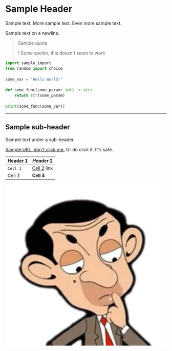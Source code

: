 # Sample Header

Sample text. More sample text. Even more sample text.

Sample text on a newline.

> Sample quote

> ! Some spoiler, this doesn't seem to work

```python
import sample_import
from random import choice

some_var = "Hello World!"

def some_func(some_param: int) -> str:
    return str(some_param)

print(some_func(some_var))
```

---
## Sample sub-header

Sample text under a sub-header.

[Sample URL, don't click me.](www.fars.io/) Or do click it. It's safe.


| Header 1 | *Header* 2 |
| -------- | -------- |
| `Cell 1` | [Cell 2](http://example.com) link |
| Cell 3 | **Cell 4** |


![Sample Image](bean_icon.png "Sample image title")
